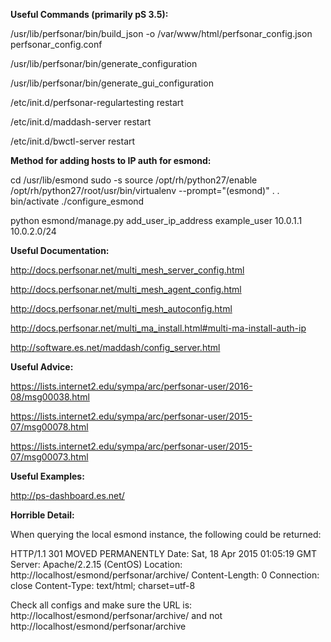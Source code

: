 <strong>Useful Commands (primarily pS 3.5):</strong>

/usr/lib/perfsonar/bin/build_json -o /var/www/html/perfsonar_config.json perfsonar_config.conf

/usr/lib/perfsonar/bin/generate_configuration

/usr/lib/perfsonar/bin/generate_gui_configuration

/etc/init.d/perfsonar-regulartesting restart

/etc/init.d/maddash-server restart

/etc/init.d/bwctl-server restart

<strong>Method for adding hosts to IP auth for esmond:</strong>

cd /usr/lib/esmond
sudo -s
source /opt/rh/python27/enable
/opt/rh/python27/root/usr/bin/virtualenv --prompt="(esmond)" .
. bin/activate
./configure_esmond

python esmond/manage.py add_user_ip_address example_user 10.0.1.1 10.0.2.0/24

<strong>Useful Documentation:</strong>

http://docs.perfsonar.net/multi_mesh_server_config.html

http://docs.perfsonar.net/multi_mesh_agent_config.html

http://docs.perfsonar.net/multi_mesh_autoconfig.html

http://docs.perfsonar.net/multi_ma_install.html#multi-ma-install-auth-ip

http://software.es.net/maddash/config_server.html

<strong>Useful Advice:</strong>

https://lists.internet2.edu/sympa/arc/perfsonar-user/2016-08/msg00038.html

https://lists.internet2.edu/sympa/arc/perfsonar-user/2015-07/msg00078.html

https://lists.internet2.edu/sympa/arc/perfsonar-user/2015-07/msg00073.html

<strong>Useful Examples:</strong>

http://ps-dashboard.es.net/

<strong>Horrible Detail:</strong>

When querying the local esmond instance, the following could be returned:
 
HTTP/1.1 301 MOVED PERMANENTLY
Date: Sat, 18 Apr 2015 01:05:19 GMT
Server: Apache/2.2.15 (CentOS)
Location: http://localhost/esmond/perfsonar/archive/
Content-Length: 0
Connection: close
Content-Type: text/html; charset=utf-8
 
Check all configs and make sure the URL is: 
http://localhost/esmond/perfsonar/archive/ 
and not http://localhost/esmond/perfsonar/archive
